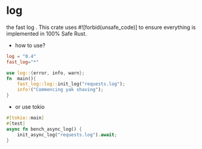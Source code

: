# log
the fast log  . This crate uses #![forbid(unsafe_code)] to ensure everything is implemented in 100% Safe Rust.

* how to use?
```toml
log = "0.4"
fast_log="*"
```

```rust
use log::{error, info, warn};
fn  main(){
    fast_log::log::init_log("requests.log");
    info!("Commencing yak shaving");
}
```


* or use tokio
```rust
#[tokio::main]
#[test]
async fn bench_async_log() {
    init_async_log("requests.log").await;
}
```
